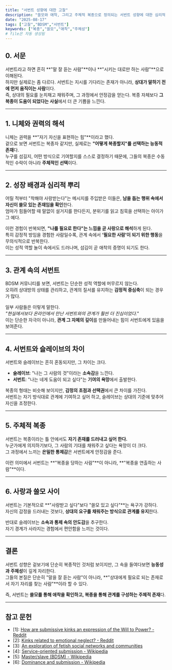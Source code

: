 ```yaml
---
title: "서번트 성향에 대한 고찰"
description: "쓸모와 애착, 그리고 주체적 복종으로 정의되는 서번트 성향에 대한 심리적 고찰."
date: "2025-08-17"
tags: ["고찰","BDSM","서번트"]
keywords: ["복종","쓸모","애착","주체성"]
# file은 자동 생성됨
---
```


## 0. 서문
서번트라고 하면 흔히 **"말 잘 듣는 사람"**이나 **"시키는 대로만 하는 사람"**으로 이해된다.  
하지만 실제로는 좀 다르다. 서번트는 지시를 기다리는 존재가 아니라, **상대가 말하기 전에 먼저 움직이는 사람**이다.  
즉, 상대의 필요를 눈치채고 채워주며, 그 과정에서 안정감을 얻는다. 복종 자체보다 **그 복종이 도움이 되었다는 사실**에서 더 큰 기쁨을 느낀다.

---

## 1. 니체와 권력의 해석
니체는 권력을 **"자기 자신을 표현하는 힘"**이라고 했다.  
겉으로 보면 서번트는 복종자 같지만, 실제로는 **"어떻게 복종할지"를 선택하는 능동적 존재**다.  
누구를 섬길지, 어떤 방식으로 기여할지를 스스로 결정하기 때문에, 그들의 복종은 수동적인 수락이 아니라 **주체적인 선택**이다.

---

## 2. 성장 배경과 심리적 뿌리
어릴 적부터 "착해야 사랑받는다"는 메시지를 주입받은 이들은, **남을 돕는 행위 속에서 자신이 쓸모 있는 존재임을 확인**한다.  
엄마가 힘들어할 때 말없이 설거지를 한다든지, 분위기를 읽고 침묵을 선택하는 아이가 그 예다.  

이런 경험이 반복되면, **"나를 필요로 한다"는 느낌을 곧 사랑으로 해석**하게 된다.  
특히 감정적 방임을 경험한 사람일수록, 관계 속에서 **‘필요한 사람’이 되기 위한 행동**을 무의식적으로 반복한다.  
이는 성적 역할 놀이 속에서도 드러나며, 섬김이 곧 애착의 증명이 되기도 한다.

---

## 3. 관계 속의 서번트
BDSM 커뮤니티를 보면, 서번트는 단순한 성적 역할에 머무르지 않는다.  
오히려 상대방의 상태를 관리하고, 관계의 질서를 유지하는 **감정적 중심축**이 되는 경우가 많다.  

일부 사람들은 이렇게 말한다.  
*"현실에서보다 온라인에서 만난 서번트와의 관계가 훨씬 더 진심이었다."*  
이는 단순한 자극이 아니라, **관계 그 자체의 깊이**를 만들어내는 힘이 서번트에게 있음을 보여준다.

---

## 4. 서번트와 슬레이브의 차이
서번트와 슬레이브는 흔히 혼동되지만, 그 차이는 크다.  

- **슬레이브**: "나는 그 사람의 것"이라는 **소속감**을 느낀다.  
- **서번트**: "나는 네게 도움이 되고 싶다"는 **기여의 욕망**에서 출발한다.  

복종의 형태는 비슷해 보이지만, **감정의 초점과 선택권**에서 큰 차이를 가진다.  
서번트는 자기 방식대로 관계에 기여하고 싶어 하고, 슬레이브는 상대의 기준에 맞추어 자신을 조정한다.

---

## 5. 주체적 복종
서번트는 복종이라는 틀 안에서도 **자기 존재를 드러내고 싶어 한다.**  
누군가에게 의지하기보다, 그 사람의 기대를 채워주고 싶다는 욕망이 더 크다.  
그 과정에서 느끼는 **은밀한 통제감**은 서번트에게 안정감을 준다.  

이런 의미에서 서번트는 **"복종을 당하는 사람"**이 아니라, **"복종을 연출하는 사람"**이다.

---

## 6. 사랑과 쓸모 사이
서번트는 기본적으로 **"사랑받고 싶다"보다 "쓸모 있고 싶다"**는 욕구가 강하다.  
자신의 감정을 드러내는 것보다, **상대의 요구를 채워주는 방식으로 관계를 유지**한다.  

반대로 슬레이브는 **소속과 통제 속의 안도감**을 추구한다.  
자기 경계가 사라지는 경험에서 편안함을 느끼는 것이다.

---

## 결론
서번트 성향은 겉보기에 단순히 복종적인 것처럼 보이지만, 그 속을 들여다보면 **능동성과 주체성**이 깊게 자리한다.  
그들의 본질은 단순히 "말을 잘 듣는 사람"이 아니라, **"상대에게 필요로 되는 존재로서 자기 자리를 찾는 사람"**이라 할 수 있다.  

즉, 서번트는 **쓸모를 통해 애착을 확인하고, 복종을 통해 관계를 구성하는 주체적 존재**다.

---

## 참고 문헌
- [1]: [How are submissive kinks an expression of the Will to Power? - Reddit](https://reddit.com/r/Nietzsche/comments/1dpqmyv/how_are_submissive_kinks_an_expression_of_the/?utm_source=chatgpt.com)  
- [2]: [Kinks related to emotional neglect? - Reddit](https://reddit.com/r/emotionalneglect/comments/178d7nz/kinks_related_to_emotional_neglect/?utm_source=chatgpt.com)  
- [3]: [An exploration of fetish social networks and communities](https://arxiv.org/abs/1511.01436?utm_source=chatgpt.com)  
- [4]: [Service-oriented submission - Wikipedia](https://en.wikipedia.org/wiki/Service-oriented_submission?utm_source=chatgpt.com)  
- [5]: [Master/slave (BDSM) - Wikipedia](https://en.wikipedia.org/wiki/Master/slave_%28BDSM%29?utm_source=chatgpt.com)  
- [6]: [Dominance and submission - Wikipedia](https://en.wikipedia.org/wiki/Dominance_and_submission?utm_source=chatgpt.com)  
